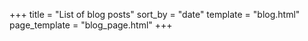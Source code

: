 +++
title = "List of blog posts"
sort_by = "date"
template = "blog.html"
page_template = "blog_page.html"
+++